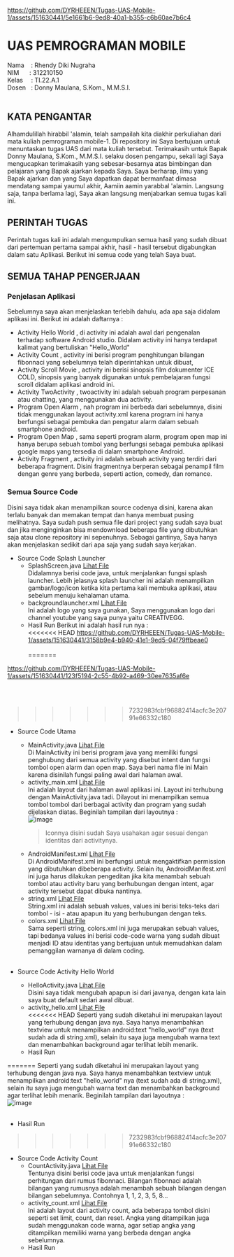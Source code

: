 
https://github.com/DYRHEEEN/Tugas-UAS-Mobile-1/assets/151630441/5e1661b6-9ed8-40a1-b355-c6b60ae7b6c4
# UAS PEMROGRAMAN MOBILE 
Nama &nbsp; &nbsp;: Rhendy Diki Nugraha<br>
NIM&nbsp; &nbsp; &nbsp; : 312210150<br>
Kelas&ensp; &nbsp; : TI.22.A.1<br>
Dosen &nbsp; : Donny Maulana, S.Kom., M.M.S.I.<br><br>

## KATA PENGANTAR
Alhamdulillah hirabbil 'alamin, telah sampailah kita diakhir perkuliahan dari mata kuliah pemrograman mobile-1. Di repository ini Saya bertujuan untuk menuntaskan tugas UAS dari mata kuliah tersebut. Terimakasih untuk Bapak Donny Maulana, S.Kom., M.M.S.I. selaku dosen pengampu, sekali lagi Saya mengucapkan terimakasih yang sebesar-besarnya atas bimbingan dan pelajaran yang Bapak ajarkan kepada Saya. Saya berharap, ilmu yang Bapak ajarkan dan yang Saya dapatkan dapat bermanfaat dimasa mendatang sampai yaumul akhir, Aamiin aamin yarabbal 'alamin. Langsung saja, tanpa berlama lagi, Saya akan langsung menjabarkan semua tugas kali ini.

## PERINTAH TUGAS
Perintah tugas kali ini adalah mengumpulkan semua hasil yang sudah dibuat dari pertemuan pertama sampai akhir, hasil - hasil tersebut digabungkan dalam satu Aplikasi. Berikut ini semua code yang telah Saya buat.

## SEMUA TAHAP PENGERJAAN
### Penjelasan Aplikasi
Sebelumnya saya akan menjelaskan terlebih dahulu, ada apa saja didalam aplikasi ini. Berikut ini adalah daftarnya :
- Activity Hello World , di activity ini adalah awal dari pengenalan terhadap software Android studio. Didalam activity ini hanya terdapat kalimat yang bertuliskan "Hello_World"
- Activity Count ,  activity ini berisi program penghitungan bilangan fibonnaci yang sebelumnya telah diperintahkan untuk dibuat,
- Activity Scroll Movie , activity ini berisi sinopsis film dokumenter ICE COLD, sinopsis yang banyak digunakan untuk pembelajaran fungsi scroll didalam aplikasi android ini.
- Activity TwoActivity ,  twoactivity ini adalah sebuah program perpesanan atau chatting, yang menggunakan dua activity.
- Program Open Alarm , nah program ini berbeda dari sebelumnya, disini tidak menggunakan layout activity.xml karena program ini hanya berfungsi sebagai pembuka dan pengatur alarm dalam sebuah smartphone android.
- Program Open Map ,  sama seperti program alarm, program open map ini hanya berupa sebuah tombol yang berfungsi sebagai pembuka aplikasi google maps yang tersedia di dalam smartphone Android.
- Activity Fragment , activity ini adalah sebuah activity yang terdiri dari beberapa fragment. Disini fragmentnya berperan sebagai penampil film dengan genre yang berbeda, seperti action, comedy, dan romance.

### Semua Source Code
Disini saya tidak akan menampilkan source codenya disini, karena akan terlalu banyak dan memakan tempat dan hanya membuat pusing melihatnya. Saya sudah push semua file dari project yang sudah saya buat dan jika menginginkan bisa mendownload beberapa file yang dibutuhkan saja atau clone repository ini sepenuhnya. Sebagai gantinya, Saya hanya akan menjelaskan sedikit dari apa saja yang sudah saya kerjakan.

- Source Code Splash Launcher
  - SplashScreen.java [Lihat File](TugasSepuluh/app/src/main/java/com/example/tugassepuluh/SplashScreen.java)<br>
    Didalamnya berisi code java, untuk menjalankan fungsi splash launcher. Lebih jelasnya splash launcher ini adalah menampilkan gambar/logo/icon ketika kita pertama kali membuka             aplikasi, atau sebelum menuju kehalaman utama.
  - backgroundlauncher.xml [Lihat File](TugasSepuluh/app/src/main/res/drawable/backgroundlauncher.xml)<br>
    Ini adalah logo yang saya gunakan, Saya menggunakan logo dari channel youtube yang saya punya yaitu CREATIVEGG.
  - Hasil Run
    Berikut ini adalah hasil run nya :<br>
<<<<<<< HEAD
    https://github.com/DYRHEEEN/Tugas-UAS-Mobile-1/assets/151630441/3158b9e4-b940-41e1-9ed5-04f79ffbeae0<br><br>
=======
    
https://github.com/DYRHEEEN/Tugas-UAS-Mobile-1/assets/151630441/123f5194-2c55-4b92-a469-30ee7635af6e

<br><br>
>>>>>>> 7232983fcbf96882414acfc3e20791e66332c180


- Source Code Utama
  - MainActivity.java [Lihat File](TugasSepuluh/app/src/main/java/com/example/tugassepuluh/MainActivity.java)<br>
    Di MainActivity ini berisi program java yang memiliki fungsi penghubung dari semua activity yang disebut intent dan fungsi tombol open alarm dan open map. Saya beri nama file ini         Main karena disinilah fungsi paling awal dari halaman awal.
  - activity_main.xml [Lihat File](TugasSepuluh/app/src/main/res/layout/activity_main.xml)<br>
    Ini adalah layout dari halaman awal aplikasi ini. Layout ini terhubung dengan MainActivity.java tadi. Dilayout ini menampilkan semua tombol tombol dari berbagai activity dan program      yang sudah dijelaskan diatas. Beginilah tampilan dari layoutnya :<br>
    ![image](https://github.com/DYRHEEEN/Tugas-UAS-Mobile-1/assets/151630441/a581874e-e647-4b21-8f19-4f90125967a3)
    > Iconnya disini sudah Saya usahakan agar sesuai dengan identitas dari activitynya.
  - AndroidManifest.xml [Lihat File](TugasSepuluh/app/src/main/AndroidManifest.xml)<br>
    Di AndroidManifest.xml ini berfungsi untuk mengaktifkan permission yang dibutuhkan dibeberapa activity. Selain itu, AndroidManifest.xml ini juga harus dilakukan pengeditan jika kita      menambah sebuah tombol atau activity baru yang berhubungan dengan intent, agar activity tersebut dapat dibuka nantinya.
  - string.xml [Lihat File](TugasSepuluh/app/src/main/res/values/strings.xml)<br>
    String.xml ini adalah sebuah values, values ini berisi teks-teks dari tombol - isi - atau apapun itu yang berhubungan dengan teks.
  - colors.xml [Lihat File](TugasSepuluh/app/src/main/res/values/colors.xml)<br>
    Sama seperti string, colors.xml ini juga merupakan sebuah values, tapi bedanya values ini berisi code-code warna yang sudah dibuat menjadi ID atau identitas yang bertujuan untuk          memudahkan dalam pemanggilan warnanya di dalam coding.<br><br>

- Source Code Activity Hello World
  - HelloActivity.java [Lihat File](TugasSepuluh/app/src/main/java/com/example/tugassepuluh/HelloActivity.java)<br>
    Disini saya tidak mengubah apapun isi dari javanya, dengan kata lain saya buat default sedari awal dibuat.
  - activity_hello.xml [Lihat File](TugasSepuluh/app/src/main/res/layout/activity_hello.xml)<br>
<<<<<<< HEAD
    Seperti yang sudah diketahui ini merupakan layout yang terhubung dengan java nya. Saya hanya menambahkan textview untuk menampilkan android:text "hello_world" nya (text sudah ada di      string.xml), selain itu saya juga mengubah warna text dan menambahkan background agar terlihat lebih menarik.
  - Hasil Run
    
    
=======
    Seperti yang sudah diketahui ini merupakan layout yang terhubung dengan java nya. Saya hanya menambahkan textview untuk menampilkan android:text "hello_world" nya (text sudah ada di      string.xml), selain itu saya juga mengubah warna text dan menambahkan background agar terlihat lebih menarik. Beginilah tampilan dari layoutnya :<br>
    ![image](https://github.com/DYRHEEEN/Tugas-UAS-Mobile-1/assets/151630441/053aaa84-c74d-4a86-82db-ff5557543529)<br><br>
  - Hasil Run
    
>>>>>>> 7232983fcbf96882414acfc3e20791e66332c180

- Source Code Activity Count
  - CountActivity.java [Lihat File](TugasSepuluh/app/src/main/java/com/example/tugassepuluh/CountActivity.java)<br>
    Tentunya disini berisi code java untuk menjalankan fungsi perhitungan dari rumus fibonnaci. Bilangan fibonnaci adalah bilangan yang rumusnya adalah menambah sebuah bilangan dengan        bilangan sebelumnya. Contohnya 1, 1, 2, 3, 5, 8...
  - activity_count.xml [Lihat File](TugasSepuluh/app/src/main/res/layout/activity_count.xml)<br>
    Ini adalah layout dari activity count, ada beberapa tombol disini seperti set limit, count, dan reset. Angka yang ditampilkan juga sudah menggunakan code warna, agar setiap angka         yang ditampilkan memiliki warna yang berbeda dengan angka sebelumnya.
  - Hasil Run
    
